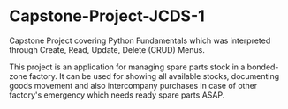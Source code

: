 # Capstone-Project-JCDS-1
Capstone Project covering Python Fundamentals which was interpreted through Create, Read, Update, Delete (CRUD) Menus. 

This project is an application for managing spare parts stock in a bonded-zone factory. It can be used for showing all available stocks, documenting goods movement and also intercompany purchases in case of other factory's emergency which needs ready spare parts ASAP.
